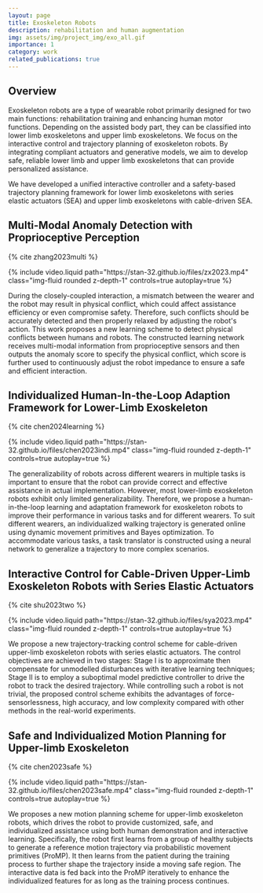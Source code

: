 ```yaml
---
layout: page
title: Exoskeleton Robots
description: rehabilitation and human augmentation
img: assets/img/project_img/exo_all.gif
importance: 1
category: work
related_publications: true
---
```


## Overview

Exoskeleton robots are a type of wearable robot primarily designed for two main functions: rehabilitation training and enhancing human motor functions. Depending on the assisted body part, they can be classified into lower limb exoskeletons and upper limb exoskeletons.
We focus on the interactive control and trajectory planning of exoskeleton robots. By integrating compliant actuators and generative models, we aim to develop safe, reliable lower limb and upper limb exoskeletons that can provide personalized assistance.

We have developed a unified interactive controller and a safety-based trajectory planning framework for lower limb exoskeletons with series elastic actuators (SEA) and upper limb exoskeletons with cable-driven SEA.

## Multi-Modal Anomaly Detection with Proprioceptive Perception

{% cite zhang2023multi %}

<div class="row mt-3">
    <div class="col-sm mt-3 mt-md-0">
        {% include video.liquid path="https://stan-32.github.io/files/zx2023.mp4" class="img-fluid rounded z-depth-1" controls=true autoplay=true %}
    </div>
</div>

During the closely-coupled interaction, a mismatch between the wearer and the robot may result in physical conflict, which could affect assistance efficiency or even compromise safety. Therefore, such conflicts should be accurately detected and then properly relaxed by adjusting the robot's action. This work proposes a new learning scheme to detect physical conflicts between humans and robots.
The constructed learning network receives multi-modal information from proprioceptive sensors and then outputs the anomaly score to specify the physical conflict, which score is further used to continuously adjust the robot impedance to ensure a safe and efficient interaction.

## Individualized Human-In-the-Loop Adaption Framework for Lower-Limb Exoskeleton

{% cite chen2024learning %}

<div class="row mt-3">
    <div class="col-sm mt-3 mt-md-0">
        {% include video.liquid path="https://stan-32.github.io/files/chen2023indi.mp4" class="img-fluid rounded z-depth-1" controls=true autoplay=true %}
    </div>
</div>

The generalizability of robots across different wearers in multiple tasks is important to ensure that the robot can provide correct and effective assistance in actual implementation. However, most lower-limb exoskeleton robots exhibit only limited generalizability. Therefore, we propose a human-in-the-loop learning and adaptation framework for exoskeleton robots to improve their performance in various tasks and for different wearers. To suit different wearers, an individualized walking trajectory is generated online using dynamic movement primitives and Bayes optimization. To accommodate various tasks, a task translator is constructed using a neural network to generalize a trajectory to more complex scenarios.

## Interactive Control for Cable-Driven Upper-Limb Exoskeleton Robots with Series Elastic Actuators

{% cite shu2023two %}

<div class="row mt-3">
    <div class="col-sm mt-3 mt-md-0">
        {% include video.liquid path="https://stan-32.github.io/files/sya2023.mp4" class="img-fluid rounded z-depth-1" controls=true autoplay=true %}
    </div>
</div>

We propose a new trajectory-tracking control scheme for cable-driven upper-limb exoskeleton robots with series elastic actuators. The control objectives are achieved in two stages: Stage I is to approximate then compensate for unmodelled disturbances with iterative learning techniques; Stage II is to employ a suboptimal model predictive controller to drive the robot to track the desired trajectory. While controlling such a robot is not trivial, the proposed control scheme exhibits the advantages of force-sensorlessness, high accuracy, and low complexity compared with other methods in the real-world experiments.

## Safe and Individualized Motion Planning for Upper-limb Exoskeleton

{% cite chen2023safe %}

<div class="row mt-3">
    <div class="col-sm mt-3 mt-md-0">
        {% include video.liquid path="https://stan-32.github.io/files/chen2023safe.mp4" class="img-fluid rounded z-depth-1" controls=true autoplay=true %}
    </div>
</div>

We proposes a new motion planning scheme for upper-limb exoskeleton robots, which drives the robot to provide customized, safe, and individualized assistance using both
human demonstration and interactive learning.
Specifically, the robot first learns from a group of healthy subjects to generate a reference motion trajectory via probabilistic movement primitives (ProMP). It then learns from the patient during the training process to further shape the trajectory inside a moving safe region. The interactive data is fed back into the ProMP iteratively to enhance the individualized features for as long as the training process continues.
